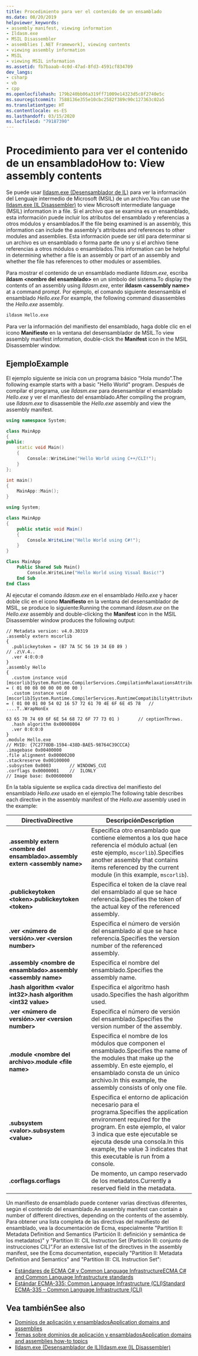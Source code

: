 ```yaml
---
title: Procedimiento para ver el contenido de un ensamblado
ms.date: 08/20/2019
helpviewer_keywords:
- assembly manifest, viewing information
- Ildasm.exe
- MSIL Disassembler
- assemblies [.NET Framework], viewing contents
- viewing assembly information
- MSIL
- viewing MSIL information
ms.assetid: fb7baaab-4c0d-47ad-8fd3-4591cf834709
dev_langs:
- csharp
- vb
- cpp
ms.openlocfilehash: 179b240bb06a319ff71009e14323d5c8f2740e5c
ms.sourcegitcommit: 7588136e355e10cbc2582f389c90c127363c02a5
ms.translationtype: HT
ms.contentlocale: es-ES
ms.lasthandoff: 03/15/2020
ms.locfileid: "79187390"
---
```

# <a name="how-to-view-assembly-contents"></a><span data-ttu-id="2935a-102">Procedimiento para ver el contenido de un ensamblado</span><span class="sxs-lookup"><span data-stu-id="2935a-102">How to: View assembly contents</span></span>

<span data-ttu-id="2935a-103">Se puede usar [Ildasm.exe (Desensamblador de IL)](../../framework/tools/ildasm-exe-il-disassembler.md) para ver la información del Lenguaje intermedio de Microsoft (MSIL) de un archivo.</span><span class="sxs-lookup"><span data-stu-id="2935a-103">You can use the [Ildasm.exe (IL Disassembler)](../../framework/tools/ildasm-exe-il-disassembler.md) to view Microsoft intermediate language (MSIL) information in a file.</span></span> <span data-ttu-id="2935a-104">Si el archivo que se examina es un ensamblado, esta información puede incluir los atributos del ensamblado y referencias a otros módulos y ensamblados.</span><span class="sxs-lookup"><span data-stu-id="2935a-104">If the file being examined is an assembly, this information can include the assembly's attributes and references to other modules and assemblies.</span></span> <span data-ttu-id="2935a-105">Esta información puede ser útil para determinar si un archivo es un ensamblado o forma parte de uno y si el archivo tiene referencias a otros módulos o ensamblados.</span><span class="sxs-lookup"><span data-stu-id="2935a-105">This information can be helpful in determining whether a file is an assembly or part of an assembly and whether the file has references to other modules or assemblies.</span></span>

<span data-ttu-id="2935a-106">Para mostrar el contenido de un ensamblado mediante *Ildasm.exe*, escriba **ildasm \<nombre del ensamblado>** en un símbolo del sistema.</span><span class="sxs-lookup"><span data-stu-id="2935a-106">To display the contents of an assembly using *Ildasm.exe*, enter **ildasm \<assembly name>** at a command prompt.</span></span> <span data-ttu-id="2935a-107">Por ejemplo, el comando siguiente desensambla el ensamblado *Hello.exe*.</span><span class="sxs-lookup"><span data-stu-id="2935a-107">For example, the following command disassembles the *Hello.exe* assembly.</span></span>

```cmd
ildasm Hello.exe
```

<span data-ttu-id="2935a-108">Para ver la información del manifiesto del ensamblado, haga doble clic en el icono **Manifiesto** en la ventana del desensamblador de MSIL.</span><span class="sxs-lookup"><span data-stu-id="2935a-108">To view assembly manifest information, double-click the **Manifest** icon in the MSIL Disassembler window.</span></span>

## <a name="example"></a><span data-ttu-id="2935a-109">Ejemplo</span><span class="sxs-lookup"><span data-stu-id="2935a-109">Example</span></span>

<span data-ttu-id="2935a-110">El ejemplo siguiente se inicia con un programa básico “Hola mundo”.</span><span class="sxs-lookup"><span data-stu-id="2935a-110">The following example starts with a basic "Hello World" program.</span></span> <span data-ttu-id="2935a-111">Después de compilar el programa, use *Ildasm.exe* para desensamblar el ensamblado *Hello.exe* y ver el manifiesto del ensamblado.</span><span class="sxs-lookup"><span data-stu-id="2935a-111">After compiling the program, use *Ildasm.exe* to disassemble the *Hello.exe* assembly and view the assembly manifest.</span></span>

```cpp
using namespace System;

class MainApp
{
public:
    static void Main()
    {
        Console::WriteLine("Hello World using C++/CLI!");
    }
};

int main()
{
    MainApp::Main();
}
```

```csharp
using System;

class MainApp
{
    public static void Main()
    {
        Console.WriteLine("Hello World using C#!");
    }
}
```

```vb
Class MainApp
    Public Shared Sub Main()
        Console.WriteLine("Hello World using Visual Basic!")
    End Sub
End Class
```

<span data-ttu-id="2935a-112">Al ejecutar el comando *ildasm.exe* en el ensamblado *Hello.exe* y hacer doble clic en el icono **Manifiesto** en la ventana del desensamblador de MSIL, se produce lo siguiente:</span><span class="sxs-lookup"><span data-stu-id="2935a-112">Running the command *ildasm.exe* on the *Hello.exe* assembly and double-clicking the **Manifest** icon in the MSIL Disassembler window produces the following output:</span></span>

```output
// Metadata version: v4.0.30319
.assembly extern mscorlib
{
  .publickeytoken = (B7 7A 5C 56 19 34 E0 89 )                         // .z\V.4..
  .ver 4:0:0:0
}
.assembly Hello
{
  .custom instance void [mscorlib]System.Runtime.CompilerServices.CompilationRelaxationsAttribute::.ctor(int32) = ( 01 00 08 00 00 00 00 00 )
  .custom instance void [mscorlib]System.Runtime.CompilerServices.RuntimeCompatibilityAttribute::.ctor() = ( 01 00 01 00 54 02 16 57 72 61 70 4E 6F 6E 45 78   // ....T..WrapNonEx
                                                                                                             63 65 70 74 69 6F 6E 54 68 72 6F 77 73 01 )       // ceptionThrows.
  .hash algorithm 0x00008004
  .ver 0:0:0:0
}
.module Hello.exe
// MVID: {7C2770DB-1594-438D-BAE5-98764C39CCCA}
.imagebase 0x00400000
.file alignment 0x00000200
.stackreserve 0x00100000
.subsystem 0x0003       // WINDOWS_CUI
.corflags 0x00000001    //  ILONLY
// Image base: 0x00600000
```

<span data-ttu-id="2935a-113">En la tabla siguiente se explica cada directiva del manifiesto del ensamblado *Hello.exe* usado en el ejemplo:</span><span class="sxs-lookup"><span data-stu-id="2935a-113">The following table describes each directive in the assembly manifest of the *Hello.exe* assembly used in the example:</span></span>

|<span data-ttu-id="2935a-114">Directiva</span><span class="sxs-lookup"><span data-stu-id="2935a-114">Directive</span></span>|<span data-ttu-id="2935a-115">Descripción</span><span class="sxs-lookup"><span data-stu-id="2935a-115">Description</span></span>|
|---------------|-----------------|
|<span data-ttu-id="2935a-116">**.assembly extern \<nombre del ensamblado>**</span><span class="sxs-lookup"><span data-stu-id="2935a-116">**.assembly extern \<assembly name>**</span></span>|<span data-ttu-id="2935a-117">Especifica otro ensamblado que contiene elementos a los que hace referencia el módulo actual (en este ejemplo, `mscorlib`).</span><span class="sxs-lookup"><span data-stu-id="2935a-117">Specifies another assembly that contains items referenced by the current module (in this example, `mscorlib`).</span></span>|
|<span data-ttu-id="2935a-118">**.publickeytoken \<token>**</span><span class="sxs-lookup"><span data-stu-id="2935a-118">**.publickeytoken \<token>**</span></span>|<span data-ttu-id="2935a-119">Especifica el token de la clave real del ensamblado al que se hace referencia.</span><span class="sxs-lookup"><span data-stu-id="2935a-119">Specifies the token of the actual key of the referenced assembly.</span></span>|
|<span data-ttu-id="2935a-120">**.ver \<número de versión>**</span><span class="sxs-lookup"><span data-stu-id="2935a-120">**.ver \<version number>**</span></span>|<span data-ttu-id="2935a-121">Especifica el número de versión del ensamblado al que se hace referencia.</span><span class="sxs-lookup"><span data-stu-id="2935a-121">Specifies the version number of the referenced assembly.</span></span>|
|<span data-ttu-id="2935a-122">**.assembly \<nombre de ensamblado>**</span><span class="sxs-lookup"><span data-stu-id="2935a-122">**.assembly \<assembly name>**</span></span>|<span data-ttu-id="2935a-123">Especifica el nombre del ensamblado.</span><span class="sxs-lookup"><span data-stu-id="2935a-123">Specifies the assembly name.</span></span>|
|<span data-ttu-id="2935a-124">**.hash algorithm \<valor int32>**</span><span class="sxs-lookup"><span data-stu-id="2935a-124">**.hash algorithm \<int32 value>**</span></span>|<span data-ttu-id="2935a-125">Especifica el algoritmo hash usado.</span><span class="sxs-lookup"><span data-stu-id="2935a-125">Specifies the hash algorithm used.</span></span>|
|<span data-ttu-id="2935a-126">**.ver \<número de versión>**</span><span class="sxs-lookup"><span data-stu-id="2935a-126">**.ver \<version number>**</span></span>|<span data-ttu-id="2935a-127">Especifica el número de versión del ensamblado.</span><span class="sxs-lookup"><span data-stu-id="2935a-127">Specifies the version number of the assembly.</span></span>|
|<span data-ttu-id="2935a-128">**.module \<nombre del archivo>**</span><span class="sxs-lookup"><span data-stu-id="2935a-128">**.module \<file name>**</span></span>|<span data-ttu-id="2935a-129">Especifica el nombre de los módulos que componen el ensamblado.</span><span class="sxs-lookup"><span data-stu-id="2935a-129">Specifies the name of the modules that make up the assembly.</span></span> <span data-ttu-id="2935a-130">En este ejemplo, el ensamblado consta de un único archivo.</span><span class="sxs-lookup"><span data-stu-id="2935a-130">In this example, the assembly consists of only one file.</span></span>|
|<span data-ttu-id="2935a-131">**.subsystem \<valor>**</span><span class="sxs-lookup"><span data-stu-id="2935a-131">**.subsystem \<value>**</span></span>|<span data-ttu-id="2935a-132">Especifica el entorno de aplicación necesario para el programa.</span><span class="sxs-lookup"><span data-stu-id="2935a-132">Specifies the application environment required for the program.</span></span> <span data-ttu-id="2935a-133">En este ejemplo, el valor 3 indica que este ejecutable se ejecuta desde una consola.</span><span class="sxs-lookup"><span data-stu-id="2935a-133">In this example, the value 3 indicates that this executable is run from a console.</span></span>|
|<span data-ttu-id="2935a-134">**.corflags**</span><span class="sxs-lookup"><span data-stu-id="2935a-134">**.corflags**</span></span>|<span data-ttu-id="2935a-135">De momento, un campo reservado de los metadatos.</span><span class="sxs-lookup"><span data-stu-id="2935a-135">Currently a reserved field in the metadata.</span></span>|

<span data-ttu-id="2935a-136">Un manifiesto de ensamblado puede contener varias directivas diferentes, según el contenido del ensamblado.</span><span class="sxs-lookup"><span data-stu-id="2935a-136">An assembly manifest can contain a number of different directives, depending on the contents of the assembly.</span></span> <span data-ttu-id="2935a-137">Para obtener una lista completa de las directivas del manifiesto del ensamblado, vea la documentación de Ecma, especialmente "Partition II: Metadata Definition and Semantics (Partición II: definición y semántica de los metadatos)" y "Partition III: CIL Instruction Set (Partición III: conjunto de instrucciones CIL)”.</span><span class="sxs-lookup"><span data-stu-id="2935a-137">For an extensive list of the directives in the assembly manifest, see the Ecma documentation, especially "Partition II: Metadata Definition and Semantics" and "Partition III: CIL Instruction Set":</span></span>

- [<span data-ttu-id="2935a-138">Estándares de ECMA C# y Common Language Infrastructure</span><span class="sxs-lookup"><span data-stu-id="2935a-138">ECMA C# and Common Language Infrastructure standards</span></span>](../components.md#applicable-standards)
- [<span data-ttu-id="2935a-139">Estándar ECMA-335: Common Language Infrastructure (CLI)</span><span class="sxs-lookup"><span data-stu-id="2935a-139">Standard ECMA-335 - Common Language Infrastructure (CLI)</span></span>](http://www.ecma-international.org/publications/standards/Ecma-335.htm)

## <a name="see-also"></a><span data-ttu-id="2935a-140">Vea también</span><span class="sxs-lookup"><span data-stu-id="2935a-140">See also</span></span>

- [<span data-ttu-id="2935a-141">Dominios de aplicación y ensamblados</span><span class="sxs-lookup"><span data-stu-id="2935a-141">Application domains and assemblies</span></span>](../../framework/app-domains/application-domains.md#application-domains-and-assemblies)
- [<span data-ttu-id="2935a-142">Temas sobre dominios de aplicación y ensamblados</span><span class="sxs-lookup"><span data-stu-id="2935a-142">Application domains and assemblies how-to topics</span></span>](../../framework/app-domains/application-domains-and-assemblies-how-to-topics.md)
- [<span data-ttu-id="2935a-143">Ildasm.exe (Desensamblador de IL)</span><span class="sxs-lookup"><span data-stu-id="2935a-143">Ildasm.exe (IL Disassembler)</span></span>](../../framework/tools/ildasm-exe-il-disassembler.md)
